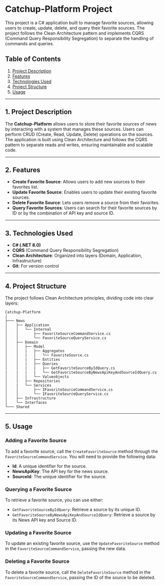 # Catchup-Platform Project

This project is a C# application built to manage favorite sources, allowing users to create, update, delete, and query their favorite sources. The project follows the Clean Architecture pattern and implements CQRS (Command Query Responsibility Segregation) to separate the handling of commands and queries.

## Table of Contents

1. [Project Description](#project-description)
2. [Features](#features)
3. [Technologies Used](#technologies-used)
4. [Project Structure](#project-structure)
5. [Usage](#usage)


---

## 1. Project Description

The **Catchup-Platform** allows users to store their favorite sources of news by interacting with a system that manages these sources. Users can perform CRUD (Create, Read, Update, Delete) operations on the sources. The application is built using Clean Architecture and follows the CQRS pattern to separate reads and writes, ensuring maintainable and scalable code.

---

## 2. Features

- **Create Favorite Source**: Allows users to add new sources to their favorites list.
- **Update Favorite Source**: Enables users to update their existing favorite sources.
- **Delete Favorite Source**: Lets users remove a source from their favorites.
- **Query Favorite Sources**: Users can search for their favorite sources by ID or by the combination of API key and source ID.

---

## 3. Technologies Used

- **C# (.NET 8.0)**
- **CQRS** (Command Query Responsibility Segregation)
- **Clean Architecture**: Organized into layers (Domain, Application, Infrastructure)
- **Git**: For version control


---

## 4. Project Structure

The project follows Clean Architecture principles, dividing code into clear layers:


```vbnet
Catchup-Platform
│
├─── News
│    ├── Application
│    │   └── Internal
│    │       ├── FavoriteSourceCommandService.cs
│    │       └── FavoriteSourceQueryService.cs
│    ├── Domain
│    │   ├── Model
│    │   |   ├── Aggregates
│    │   |   │   └── FavoriteSource.cs
│    │   |   ├── Entities
│    │   |   ├── Queries
│    │   |   |   ├── GetFavoriteSourceByIdQuery.cs
|    |   |   |   └── GetFavoriteSourceByNewsApiKeyAndSourceIdQuery.cs
│    │   |   └── Valueobjects
│    │   ├── Repositories
│    |   └── Services
│    │       ├── IFavoriteSourceCommandService.cs
│    │       └── IFavoriteSourceQueryService.cs
│    ├── Infrastructure
│    └── Interfaces
└─── Shared

```

---

## 5. Usage

### Adding a Favorite Source
To add a favorite source, call the `CreateFavoriteSource` method through the `FavoriteSourceCommandService`. You will need to provide the following data:

- **Id**: A unique identifier for the source.
- **NewsApiKey**: The API key for the news source.
- **SourceId**: The unique identifier for the source.

### Querying a Favorite Source
To retrieve a favorite source, you can use either:

- `GetFavoriteSourceByIdQuery`: Retrieve a source by its unique ID.
- `GetFavoriteSourceByNewsApiKeyAndSourceIdQuery`: Retrieve a source by its News API key and Source ID.

### Updating a Favorite Source
To update an existing favorite source, use the `UpdateFavoriteSource` method in the `FavoriteSourceCommandService`, passing the new data.

### Deleting a Favorite Source
To delete a favorite source, call the `DeleteFavoriteSource` method in the `FavoriteSourceCommandService`, passing the ID of the source to be deleted.


